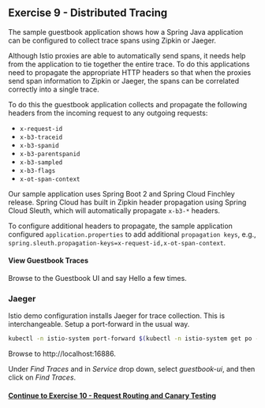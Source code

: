 ## Exercise 9 - Distributed Tracing

The sample guestbook application shows how a Spring Java application can be configured to collect trace spans using Zipkin or Jaeger.

Although Istio proxies are able to automatically send spans, it needs help from the application to tie together the entire trace. To do this applications need to propagate the appropriate HTTP headers so that when the proxies send span information to Zipkin or Jaeger, the spans can be correlated correctly into a single trace.

To do this the guestbook application collects and propagate the following headers from the incoming request to any outgoing requests:

- `x-request-id`
- `x-b3-traceid`
- `x-b3-spanid`
- `x-b3-parentspanid`
- `x-b3-sampled`
- `x-b3-flags`
- `x-ot-span-context`

Our sample application uses Spring Boot 2 and Spring Cloud Finchley release. Spring Cloud has built in Zipkin header propagation using Spring Cloud Sleuth, which will automatically propagate `x-b3-*` headers.

To configure additional headers to propagate, the sample application configured `application.properties` to add additional `propagation keys`, e.g., `spring.sleuth.propagation-keys=x-request-id,x-ot-span-context`.

#### View Guestbook Traces

Browse to the Guestbook UI and say Hello a few times.

### Jaeger

Istio demo configuration installs Jaeger for trace collection. This is interchangeable. Setup a port-forward in the usual way.

```sh
kubectl -n istio-system port-forward $(kubectl -n istio-system get po -l app=jaeger -o jsonpath='{.items[0].metadata.name}') 16686
```

Browse to http://localhost:16886.

Under *Find Traces* and in *Service* drop down, select *guestbook-ui*, and then click on *Find Traces*.

#### [Continue to Exercise 10 - Request Routing and Canary Testing](../exercise-10/README.md)
